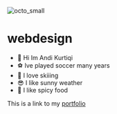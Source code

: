 ![octo_small](https://github.com/kurtiqia24/webdesign/assets/155670737/1a6c7205-8400-4ee3-814b-46a0f6404352)

# webdesign
- :1st_place_medal: Hi Im Andi Kurtiqi 
- :soccer: Ive played soccer many years
- :ski: I love skiiing
- :sunglasses: I like sunny weather
- :hot_face: I like spicy food

This is a link to my [portfolio](https://github.io/kurtiqia24/Portfolio) 

